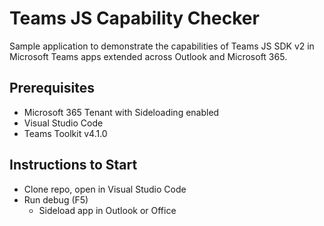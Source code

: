 # Teams JS Capability Checker

Sample application to demonstrate the capabilities of Teams JS SDK v2 in Microsoft Teams apps extended across Outlook and Microsoft 365.

## Prerequisites

- Microsoft 365 Tenant with Sideloading enabled
- Visual Studio Code
- Teams Toolkit v4.1.0

## Instructions to Start

- Clone repo, open in Visual Studio Code
- Run debug (F5)
    - Sideload app in Outlook or Office
